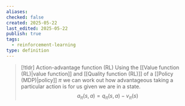 ```yaml
---
aliases: 
checked: false
created: 2025-05-22
last_edited: 2025-05-22
publish: true
tags:
  - reinforcement-learning
type: definition
---
```

>[!tldr] Action-advantage function (RL)
>Using the [[Value function (RL)|value function]] and [[Quality function (RL)]] of a [[Policy (MDP)|policy]] $\pi$ we can work out how advantageous taking a particular action is for us given we are in a state.
>$$
>a_{\pi}(s,a) = q_{\pi}(s,a) - v_{\pi}(s)
>$$

